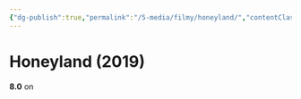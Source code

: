 ```yaml
---
{"dg-publish":true,"permalink":"/5-media/filmy/honeyland/","contentClasses":"movie","tags":["to-watch","фильм","#Documentary","#Drama"]}
---
```


# Honeyland (2019)


**8.0** on 

